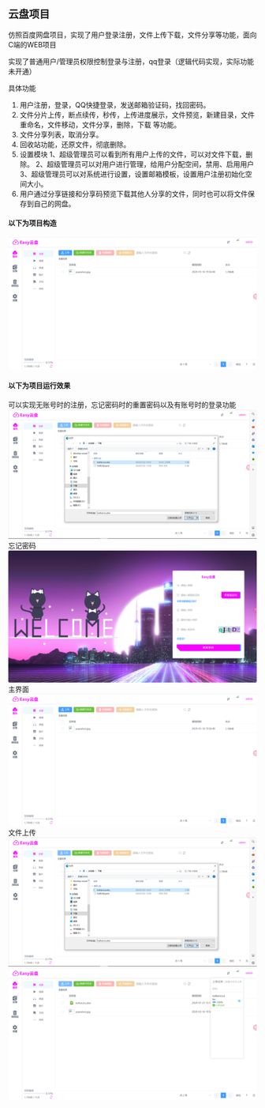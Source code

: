 ## 云盘项目
仿照百度网盘项目，实现了用户登录注册，文件上传下载，文件分享等功能，面向C端的WEB项目

实现了普通用户/管理员权限控制登录与注册，qq登录（逻辑代码实现，实际功能未开通）


具体功能
1.  用户注册，登录，QQ快捷登录，发送邮箱验证码，找回密码。
2.  文件分片上传，断点续传，秒传，上传进度展示，文件预览，新建目录，文件重命名，文件移动，文件分享，删除，下载 等功能。
3.  文件分享列表，取消分享。
4.  回收站功能，还原文件，彻底删除。
5.  设置模块  1、超级管理员可以看到所有用户上传的文件，可以对文件下载，删除。 2、超级管理员可以对用户进行管理，给用户分配空间，禁用、启用用户3、超级管理员可以对系统进行设置，设置邮箱模板，设置用户注册初始化空间大小。
6.  用户通过分享链接和分享码预览下载其他人分享的文件，同时也可以将文件保存到自己的网盘。
#### 以下为项目构造
![img.png](img/img.png)
#### 以下为项目运行效果
可以实现无账号时的注册，忘记密码时的重置密码以及有账号时的登录功能
![img_1.png](img/img_1.png)
忘记密码
![img.png](img/img2.png)
主界面
![img.png](img/img.png)
文件上传
![img_1.png](img/img_1.png)
![img_2.png](img/img_2.png)
